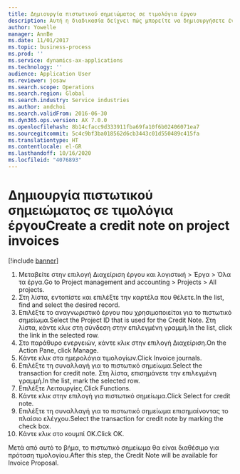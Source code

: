 ```yaml
---
title: Δημιουργία πιστωτικού σημειώματος σε τιμολόγια έργου
description: Αυτή η διαδικασία δείχνει πώς μπορείτε να δημιουργήσετε ένα πιστωτικό σημείωμα σε τιμολόγια έργου που έχουν καταχωρηθεί.
author: Yowelle
manager: AnnBe
ms.date: 11/01/2017
ms.topic: business-process
ms.prod: ''
ms.service: dynamics-ax-applications
ms.technology: ''
audience: Application User
ms.reviewer: josaw
ms.search.scope: Operations
ms.search.region: Global
ms.search.industry: Service industries
ms.author: andchoi
ms.search.validFrom: 2016-06-30
ms.dyn365.ops.version: AX 7.0.0
ms.openlocfilehash: 8b14cfacc9d333911fba69fa10f6b02406071ea7
ms.sourcegitcommit: 5c4c9bf3ba018562d6cb3443c01d550489c415fa
ms.translationtype: HT
ms.contentlocale: el-GR
ms.lasthandoff: 10/16/2020
ms.locfileid: "4076893"
---
```

# <a name="create-a-credit-note-on-project-invoices"></a><span data-ttu-id="3df66-103">Δημιουργία πιστωτικού σημειώματος σε τιμολόγια έργου</span><span class="sxs-lookup"><span data-stu-id="3df66-103">Create a credit note on project invoices</span></span>

[!include [banner](../../includes/banner.md)]

1. <span data-ttu-id="3df66-104">Μεταβείτε στην επιλογή Διαχείριση έργου και λογιστική > Έργα > Όλα τα έργα.</span><span class="sxs-lookup"><span data-stu-id="3df66-104">Go to Project management and accounting > Projects > All projects.</span></span> 
2. <span data-ttu-id="3df66-105">Στη λίστα, εντοπίστε και επιλέξτε την καρτέλα που θέλετε.</span><span class="sxs-lookup"><span data-stu-id="3df66-105">In the list, find and select the desired record.</span></span> 
3. <span data-ttu-id="3df66-106">Επιλέξτε το αναγνωριστικό έργου που χρησιμοποιείται για το πιστωτικό σημείωμα.</span><span class="sxs-lookup"><span data-stu-id="3df66-106">Select the Project ID that is used for the Credit Note.</span></span> <span data-ttu-id="3df66-107">Στη λίστα, κάντε κλικ στη σύνδεση στην επιλεγμένη γραμμή.</span><span class="sxs-lookup"><span data-stu-id="3df66-107">In the list, click the link in the selected row.</span></span> 
4. <span data-ttu-id="3df66-108">Στο παράθυρο ενεργειών, κάντε κλικ στην επιλογή Διαχείριση.</span><span class="sxs-lookup"><span data-stu-id="3df66-108">On the Action Pane, click Manage.</span></span> 
5. <span data-ttu-id="3df66-109">Κάντε κλικ στα ημερολόγια τιμολογίων.</span><span class="sxs-lookup"><span data-stu-id="3df66-109">Click Invoice journals.</span></span> 
6. <span data-ttu-id="3df66-110">Επιλέξτε τη συναλλαγή για το πιστωτικό σημείωμα.</span><span class="sxs-lookup"><span data-stu-id="3df66-110">Select the transaction for credit note.</span></span> <span data-ttu-id="3df66-111">Στη λίστα, επισημάνετε την επιλεγμένη γραμμή.</span><span class="sxs-lookup"><span data-stu-id="3df66-111">In the list, mark the selected row.</span></span> 
7. <span data-ttu-id="3df66-112">Επιλέξτε Λειτουργίες.</span><span class="sxs-lookup"><span data-stu-id="3df66-112">Click Functions.</span></span> 
8. <span data-ttu-id="3df66-113">Κάντε κλικ στην επιλογή για πιστωτικό σημείωμα.</span><span class="sxs-lookup"><span data-stu-id="3df66-113">Click Select for credit note.</span></span> 
9. <span data-ttu-id="3df66-114">Επιλέξτε τη συναλλαγή για το πιστωτικό σημείωμα επισημαίνοντας το πλαίσιο ελέγχου.</span><span class="sxs-lookup"><span data-stu-id="3df66-114">Select the transaction for credit note by marking the check box.</span></span>
10. <span data-ttu-id="3df66-115">Κάντε κλικ στο κουμπί OK.</span><span class="sxs-lookup"><span data-stu-id="3df66-115">Click OK.</span></span> 

<span data-ttu-id="3df66-116">Μετά από αυτό το βήμα, το πιστωτικό σημείωμα θα είναι διαθέσιμο για πρόταση τιμολογίου.</span><span class="sxs-lookup"><span data-stu-id="3df66-116">After this step, the Credit Note will be available for Invoice Proposal.</span></span>
